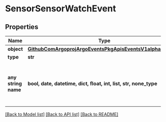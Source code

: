 # SensorSensorWatchEvent


## Properties
Name | Type | Description | Notes
------------ | ------------- | ------------- | -------------
**object** | [**GithubComArgoprojArgoEventsPkgApisEventsV1alpha1Sensor**](GithubComArgoprojArgoEventsPkgApisEventsV1alpha1Sensor.md) |  | [optional] 
**type** | **str** |  | [optional] 
**any string name** | **bool, date, datetime, dict, float, int, list, str, none_type** | any string name can be used but the value must be the correct type | [optional]

[[Back to Model list]](../README.md#documentation-for-models) [[Back to API list]](../README.md#documentation-for-api-endpoints) [[Back to README]](../README.md)


